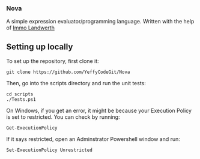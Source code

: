 ### Nova

A simple expression evaluator/programming language. Written with the help of [Immo Landwerth](https://www.youtube.com/channel/UCaFP8iQMTuPXinXBMEXsSuw)

## Setting up locally

To set up the repository, first clone it:
```
git clone https://github.com/YeffyCodeGit/Nova
```

Then, go into the scripts directory and run the unit tests:
```
cd scripts
./Tests.ps1
```

On Windows, if you get an error, it might be because your Execution Policy is set to restricted. You can check by running:
```
Get-ExecutionPolicy
```

If it says restricted, open an Adminstrator Powershell window and run:
```
Set-ExecutionPolicy Unrestricted
```
